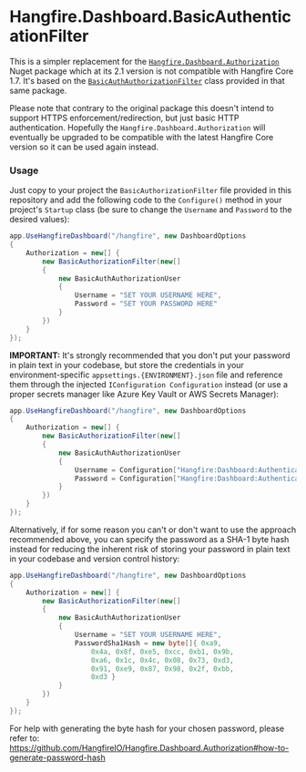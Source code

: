 # Hangfire.Dashboard.BasicAuthenticationFilter

This is a simpler replacement for the [`Hangfire.Dashboard.Authorization`](https://github.com/HangfireIO/Hangfire.Dashboard.Authorization) Nuget package which at its 2.1 version is not compatible with Hangfire Core 1.7. It's based on the [`BasicAuthAuthorizationFilter`](https://github.com/HangfireIO/Hangfire.Dashboard.Authorization/blob/master/src/Hangfire.Dashboard.Authorization/BasicAuthAuthorizationFilter.cs) class provided in that same package.

Please note that contrary to the original package this doesn't intend to support HTTPS enforcement/redirection, but just basic HTTP authentication. Hopefully the `Hangfire.Dashboard.Authorization` will eventually be upgraded to be compatible with the latest Hangfire Core version so it can be used again instead.

### Usage

Just copy to your project the `BasicAuthorizationFilter` file provided in this repository and add the following code to the `Configure()` method in your project's `Startup` class (be sure to change the `Username` and `Password` to the desired values):

```cs
app.UseHangfireDashboard("/hangfire", new DashboardOptions
{
    Authorization = new[] {
        new BasicAuthorizationFilter(new[]
        {
            new BasicAuthAuthorizationUser
            {
                Username = "SET YOUR USERNAME HERE",
                Password = "SET YOUR PASSWORD HERE"
            }
        })
    }
});
```

**IMPORTANT:** It's strongly recommended that you don't put your password in plain text in your codebase, but store the credentials in your environment-specific `appsettings.{ENVIRONMENT}.json` file and reference them through the injected `IConfiguration Configuration` instead (or use a proper secrets manager like Azure Key Vault or AWS Secrets Manager):

```cs
app.UseHangfireDashboard("/hangfire", new DashboardOptions
{
    Authorization = new[] {
        new BasicAuthorizationFilter(new[]
        {
            new BasicAuthAuthorizationUser
            {
                Username = Configuration["Hangfire:Dashboard:Authentication:Username"],
                Password = Configuration["Hangfire:Dashboard:Authentication:Password"]
            }
        })
    }
});
```

Alternatively, if for some reason you can't or don't want to use the approach recommended above, you can specify the password as a SHA-1 byte hash instead for reducing the inherent risk of storing your password in plain text in your codebase and version control history:

```cs
app.UseHangfireDashboard("/hangfire", new DashboardOptions
{
    Authorization = new[] {
        new BasicAuthorizationFilter(new[]
        {
            new BasicAuthAuthorizationUser
            {
                Username = "SET YOUR USERNAME HERE",
                PasswordSha1Hash = new byte[]{ 0xa9,
                    0x4a, 0x8f, 0xe5, 0xcc, 0xb1, 0x9b,
                    0xa6, 0x1c, 0x4c, 0x08, 0x73, 0xd3,
                    0x91, 0xe9, 0x87, 0x98, 0x2f, 0xbb,
                    0xd3 }
            }
        })
    }
});
```

For help with generating the byte hash for your chosen password, please refer to:
https://github.com/HangfireIO/Hangfire.Dashboard.Authorization#how-to-generate-password-hash
